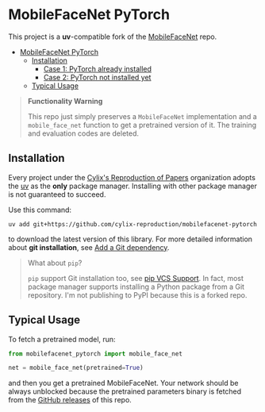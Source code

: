 # MobileFaceNet PyTorch

This project is a **uv**-compatible fork of the [MobileFaceNet](https://github.com/foamliu/MobileFaceNet) repo.

- [MobileFaceNet PyTorch](#mobilefacenet-pytorch)
  - [Installation](#installation)
    - [Case 1: PyTorch already installed](#case-1-pytorch-already-installed)
    - [Case 2: PyTorch not installed yet](#case-2-pytorch-not-installed-yet)
  - [Typical Usage](#typical-usage)


> **Functionality Warning**
>
> This repo just simply preserves a `MobileFaceNet` implementation and a `mobile_face_net` function to get a pretrained
> version of it. The training and evaluation codes are deleted.

## Installation
Every project under the [Cylix's Reproduction of Papers](https://github.com/cylix-reproduction) organization adopts the
[uv](https://docs.astral.sh/uv) as the **only** package manager. Installing with other package manager is not guaranteed
to succeed.

Use this command:
```shell
uv add git+https://github.com/cylix-reproduction/mobilefacenet-pytorch
```
to download the latest version of this library. For more detailed information about **git installation**, see [Add a Git
dependency](https://docs.astral.sh/uv/concepts/projects/dependencies/#git).

> What about `pip`?
>
> `pip` support Git installation too, see [pip VCS Support](https://pip.pypa.io/en/stable/topics/vcs-support/#git). In
> fact, most package manager supports installing a Python package from a Git repository. I'm not publishing to PyPI
> because this is a forked repo. 

## Typical Usage
To fetch a pretrained model, run:
```python
from mobilefacenet_pytorch import mobile_face_net

net = mobile_face_net(pretrained=True)
```
and then you get a pretrained MobileFaceNet. Your network should be always unblocked because the pretrained parameters
binary is fetched from the [GitHub releases](https://github.com/cylix-reproduction/mobilefacenet-pytorch/releases) of this repo.